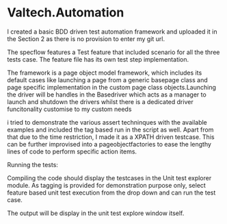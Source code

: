 # Valtech.Automation
I created a basic BDD driven test automation framework and uploaded it in the Section 2 as there is no provision to enter my git url.

The specflow features a Test feature that included scenario for all the three tests case. The feature file has its own test step implementation.

The framework is a page object model framework, which includes its default cases like launching a page from a generic basepage class and page specific implementation in the custom page class objects.Launching the driver will be handles in the Basedriver which acts as a manager to launch and shutdown the drivers whilst there is a dedicated driver funcitonality customise to my custom needs

i tried to demonstrate the various assert techninques with the available examples and included the tag based run in the script as well. Apart from that due to the time restriction, I made it as a XPATH driven testcase. This can be further improvised into a pageobjectfactories to ease the lengthy lines of code to perform specific action items.



Running the tests:

Compiling the code should display the testcases in the Unit test explorer module. As tagging is provided for demonstration purpose only, select feature based unit test execution from the drop down and can run the test case.

The output will be display in the unit test explore window itself. 

